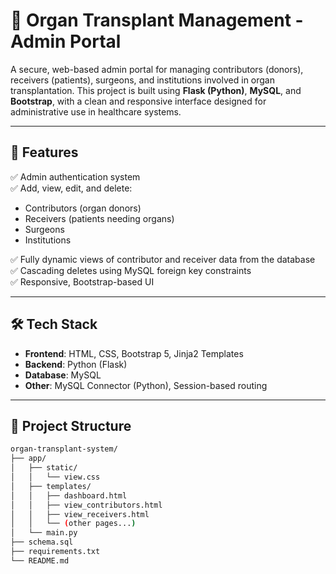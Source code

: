 # 🏥 Organ Transplant Management - Admin Portal

A secure, web-based admin portal for managing contributors (donors), receivers (patients), surgeons, and institutions involved in organ transplantation. This project is built using **Flask (Python)**, **MySQL**, and **Bootstrap**, with a clean and responsive interface designed for administrative use in healthcare systems.

---

## 📌 Features

✅ Admin authentication system  
✅ Add, view, edit, and delete:
- Contributors (organ donors)
- Receivers (patients needing organs)
- Surgeons
- Institutions

✅ Fully dynamic views of contributor and receiver data from the database  
✅ Cascading deletes using MySQL foreign key constraints  
✅ Responsive, Bootstrap-based UI  

---

## 🛠️ Tech Stack

- **Frontend**: HTML, CSS, Bootstrap 5, Jinja2 Templates  
- **Backend**: Python (Flask)  
- **Database**: MySQL  
- **Other**: MySQL Connector (Python), Session-based routing

---

## 📂 Project Structure

```bash
organ-transplant-system/
├── app/
│   ├── static/
│   │   └── view.css
│   ├── templates/
│   │   ├── dashboard.html
│   │   ├── view_contributors.html
│   │   ├── view_receivers.html
│   │   └── (other pages...)
│   └── main.py
├── schema.sql
├── requirements.txt
└── README.md
